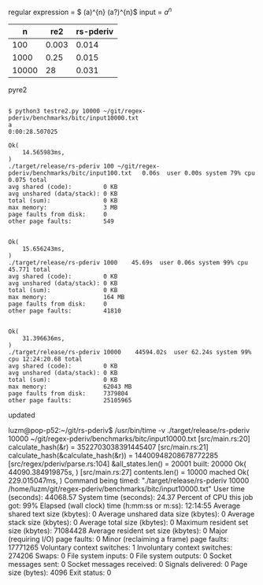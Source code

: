 
regular expression = $ (a)^{n} (a?)^{n}$
input = $a^n$

| n| re2 | rs-pderiv |
|---|---|---|
|100| 0.003 | 0.014 |
|1000| 0.25 | 0.015 |
|10000| 28 | 0.031|

pyre2

```

$ python3 testre2.py 10000 ~/git/regex-pderiv/benchmarks/bitc/input10000.txt
a
0:00:28.507025
```



```
Ok(
    14.565983ms,
)
./target/release/rs-pderiv 100 ~/git/regex-pderiv/benchmarks/bitc/input100.txt   0.06s  user 0.00s system 79% cpu 0.075 total
avg shared (code):         0 KB
avg unshared (data/stack): 0 KB
total (sum):               0 KB
max memory:                3 MB
page faults from disk:     0
other page faults:         549


Ok(
    15.656243ms,
)
./target/release/rs-pderiv 1000    45.69s  user 0.06s system 99% cpu 45.771 total
avg shared (code):         0 KB
avg unshared (data/stack): 0 KB
total (sum):               0 KB
max memory:                164 MB
page faults from disk:     0
other page faults:         41810


Ok(
    31.396636ms,
)
./target/release/rs-pderiv 10000    44594.02s  user 62.24s system 99% cpu 12:24:20.68 total
avg shared (code):         0 KB
avg unshared (data/stack): 0 KB
total (sum):               0 KB
max memory:                62043 MB
page faults from disk:     7379804
other page faults:         25105965
```



updated


luzm@pop-p52:~/git/rs-pderiv$ /usr/bin/time -v ./target/release/rs-pderiv 10000 ~/git/regex-pderiv/benchmarks/bitc/input10000.txt
[src/main.rs:20] calculate_hash(&r) = 3522703038391445407
[src/main.rs:21] calculate_hash(&calculate_hash(&r)) = 14400948208678772285
[src/regex/pderiv/parse.rs:104] &all_states.len() = 20001
built: 20000
Ok( 
    44090.384919875s,
)
[src/main.rs:27] contents.len() = 10000
mached
Ok( 
    229.015047ms,
)
        Command being timed: "./target/release/rs-pderiv 10000 /home/luzm/git/regex-pderiv/benchmarks/bitc/input10000.txt"
        User time (seconds): 44068.57
        System time (seconds): 24.37
        Percent of CPU this job got: 99%
        Elapsed (wall clock) time (h:mm:ss or m:ss): 12:14:55
        Average shared text size (kbytes): 0
        Average unshared data size (kbytes): 0
        Average stack size (kbytes): 0
        Average total size (kbytes): 0
        Maximum resident set size (kbytes): 71084428
        Average resident set size (kbytes): 0
        Major (requiring I/O) page faults: 0
        Minor (reclaiming a frame) page faults: 17771265
        Voluntary context switches: 1
        Involuntary context switches: 274206
        Swaps: 0
        File system inputs: 0
        File system outputs: 0
        Socket messages sent: 0
        Socket messages received: 0
        Signals delivered: 0
        Page size (bytes): 4096
        Exit status: 0
